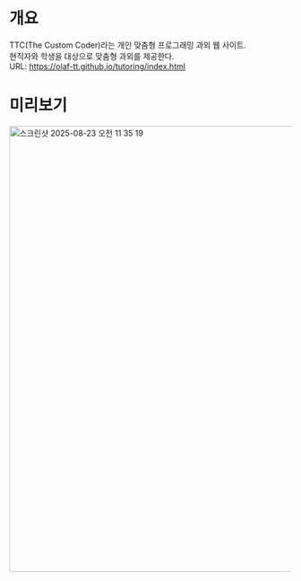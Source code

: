 # 개요
TTC(The Custom Coder)라는 개인 맞춤형 프로그래밍 과외 웹 사이트.  
현직자와 학생을 대상으로 맞춤형 과외를 제공한다.  
URL: https://olaf-tt.github.io/tutoring/index.html  

# 미리보기
<img width="1416" height="794" alt="스크린샷 2025-08-23 오전 11 35 19" src="https://github.com/user-attachments/assets/94500885-3620-40b4-bcc6-a41ed93fc575" />
